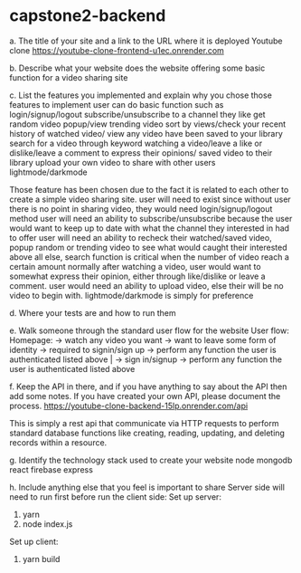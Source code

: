 # capstone2-backend
a. The title of your site and a link to the URL where it is deployed
Youtube clone
https://youtube-clone-frontend-u1ec.onrender.com

b. Describe what your website does
the website offering some basic function for a video sharing site

c. List the features you implemented and explain why you chose those
features to implement
user can do basic function such as 
login/signup/logout
subscribe/unsubscribe to a channel they like
get random video popup/view trending video sort by views/check your recent history of watched video/ view any video have been saved to your library
search for a video through keyword
watching a video/leave a like or dislike/leave a comment to express their opinions/ saved video to their library
upload your own video to share with other users 
lightmode/darkmode

Those feature has been chosen due to the fact it is related to each other to create a simple video sharing site.
user will need to exist since without user there is no point in sharing video, they would need login/signup/logout method
user will need an ability to subscribe/unsubscribe because the user would want to keep up to date with what the channel they interested in had to offer
user will need an ability to recheck their watched/saved video, popup random or trending video to see what would caught their interested
above all else, search function is critical when the number of video reach a certain amount
normally after watching a video, user would want to somewhat express their opinion, either through like/dislike or leave a comment.
user would need an ability to upload video, else their will be no video to begin with.
lightmode/darkmode is simply for preference

d. Where your tests are and how to run them

e. Walk someone through the standard user flow for the website
User flow:
Homepage: -> watch any video you want -> want to leave some form of identity -> required to signin/sign up -> perform any function the user is authenticated listed above
          |
          -> sign in/signup -> perform any function the user is authenticated listed above

f. Keep the API in there, and if you have anything to say about the API then
add some notes. If you have created your own API, please document the
process.
https://youtube-clone-backend-15lp.onrender.com/api

This is simply a rest api that communicate via HTTP requests to perform standard database functions like creating, reading, updating, and deleting records within a resource.

g. Identify the technology stack used to create your website
      node
      mongodb
      react
      firebase
      express


h. Include anything else that you feel is important to share
Server side will need to run first before run the client side:
Set up server:
1. yarn
2. node index.js

Set up client:
1. yarn build
